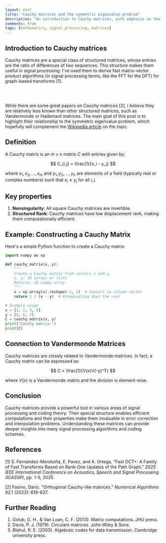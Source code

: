 ```yaml
---
layout: post
title: "Cauchy matrices and the symmetric eigenvalue problem"
description: "An introduction to Cauchy matrices, with emphasis on their connection to the symmetric eigenvalue problem"
comments: true
tags: [mathematics, signal_processing, matrices]
---
```


## Introduction to Cauchy matrices

Cauchy matrices are a special class of structured matrices, whose entries are the ratio of differences of two sequences. This structure makes them useful in signal processing: I've used them to derive fast matrix-vector product algorithms (in signal processing terms, like the FFT for the DFT) for graph-based transforms [1].

<br/> <br/>

While there are some great papers on Cauchy matrices [2], I believe they are relatively less known than other structured matrices, such as Vandermonde or Hadamard matrices. The main goal of this post is to highlight their relationship to the symmetric eigenvalue problem, which hopefully will complement the [Wikipedia article](https://en.wikipedia.org/wiki/Cauchy_matrix) on the topic.

## Definition

A Cauchy matrix is an $m \times n$ matrix $C$ with entries given by:

$$ C_{i,j} = \frac{1}{x_i - y_j} $$

where $x_1, x_2, \ldots, x_m$ and $y_1, y_2, \ldots, y_n$ are elements of a field (typically real or complex numbers) such that $x_i \neq y_j$ for all $i,j$.

## Key properties

1. **Nonsingularity**: All square Cauchy matrices are invertible.
2. **Structured Rank**: Cauchy matrices have low displacement rank, making them computationally efficient.

## Example: Constructing a Cauchy Matrix

Here's a simple Python function to create a Cauchy matrix:

```python
import numpy as np

def cauchy_matrix(x, y):
    """
    Create a Cauchy matrix from vectors x and y.
    x, y: 1D arrays or lists
    Returns: 2D numpy array
    """
    x = np.array(x).reshape(-1, 1)  # Convert to column vector
    return 1 / (x - y)  # Broadcasting does the rest

# Example usage
x = [1, 2, 3, 4]
y = [5, 6, 7]
C = cauchy_matrix(x, y)
print("Cauchy matrix:")
print(C)
```

## Connection to Vandermonde Matrices

Cauchy matrices are closely related to Vandermonde matrices. In fact, a Cauchy matrix can be expressed as:

$$ C = \frac{1}{V(x)V(-y)^T} $$

where $V(x)$ is a Vandermonde matrix and the division is element-wise.

## Conclusion

Cauchy matrices provide a powerful tool in various areas of signal processing and coding theory. Their special structure enables efficient computations and their properties make them invaluable in error correction and interpolation problems. Understanding these matrices can provide deeper insights into many signal processing algorithms and coding schemes.

## References

[1] S. Fernández-Menduiña, E. Pavez, and A. Ortega, "Fast DCT+: A Family of Fast Transforms Based on Rank-One Updates of the Path Graph," *2025 IEEE International Conference on Acoustics, Speech and Signal Processing (ICASSP)*, pp. 1-5, 2025.

[2] Fasino, Dario. "Orthogonal Cauchy-like matrices." *Numerical Algorithms* 92.1 (2023): 619-637.

## Further Reading

1. Golub, G. H., & Van Loan, C. F. (2013). Matrix computations. JHU press.
2. Davis, P. J. (1979). Circulant matrices. John Wiley & Sons.
3. Blahut, R. E. (2003). Algebraic codes for data transmission. Cambridge university press.
